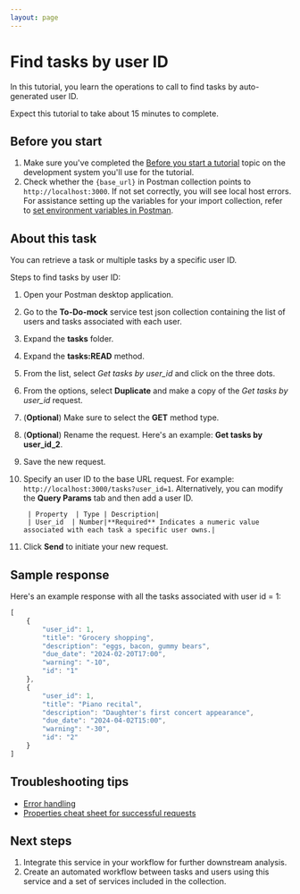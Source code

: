 ```yaml
---
layout: page
---
```



# Find tasks by user ID

In this tutorial, you learn the operations to call to find tasks by auto-generated user ID.

Expect this tutorial to take about 15 minutes to complete.

## Before you start

1. Make sure you've completed the [Before you start a tutorial](before-you-start-a-tutorial) topic on the development system you'll use for the tutorial.
1. Check whether the `{base_url}` in Postman collection points to `http://localhost:3000`. If not set correctly, you will see local host errors. For assistance setting up the variables for your import collection, refer to [set environment variables in Postman](https://learning.postman.com/docs/sending-requests/variables/environment-variables/).  

## About this task

You can retrieve a task or multiple tasks by a specific user ID.

Steps to find tasks by user ID:

1. Open your Postman desktop application. 
1. Go to the **To-Do-mock** service test json  collection containing the list of users and tasks associated with each user. 
1. Expand the **tasks** folder.
1. Expand the **tasks:READ** method.
1. From the list, select *Get tasks by user_id* and click on the three dots.
1. From the options, select **Duplicate** and make a copy of the *Get tasks by user_id* request.
1. (**Optional**) Make sure to select the **GET** method type. 
1. (**Optional**) Rename the request. Here's an example: **Get tasks by user_id_2**. 
1. Save the new request.
1. Specify an user ID to the base URL request. For example: `http://localhost:3000/tasks?user_id=1`. Alternatively, you can modify the **Query Params** tab and then add a user ID.  

        | Property  | Type | Description|
        | User_id  | Number|**Required** Indicates a numeric value associated with each task a specific user owns.|
1. Click **Send** to initiate your new request.

## Sample response

Here's an example response with all the tasks associated with user id = 1:

```js
[
    {
        "user_id": 1,
        "title": "Grocery shopping",
        "description": "eggs, bacon, gummy bears",
        "due_date": "2024-02-20T17:00",
        "warning": "-10",
        "id": "1"
    },
    {
        "user_id": 1,
        "title": "Piano recital",
        "description": "Daughter's first concert appearance",
        "due_date": "2024-04-02T15:00",
        "warning": "-30",
        "id": "2"
    }
]
```
## Troubleshooting tips

- [Error handling](/api/handling-errors)
- [Properties cheat sheet for successful requests](../api/cs-for-successful-requests.md)


## Next steps

1. Integrate this service in your workflow for further downstream analysis.  
1. Create an automated workflow between tasks and users using this service and a set of services included in the collection.

